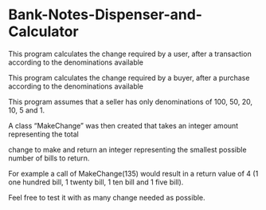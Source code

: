 Bank-Notes-Dispenser-and-Calculator
===================================

This program calculates the change required by a user, after a transaction according to the denominations available

This program calculates the change required by a buyer, after a purchase according to the denominations available

This program assumes that a seller has only denominations of 100, 50, 20, 10, 5 and 1.

A class “MakeChange” was then created that takes an integer amount representing the total

change to make and return an integer representing the smallest possible number of bills to return.

For example a call of MakeChange(135) would result in a return value of 4 (1 one hundred bill, 1 twenty bill, 1 ten bill and 1 five bill).

Feel free to test it with as many change needed as possible.
